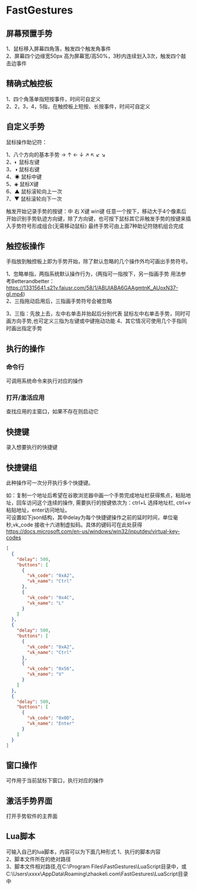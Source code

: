 # FastGestures

## 屏幕预置手势

1、鼠标移入屏幕四角落，触发四个触发角事件  
2、屏幕四个边缘宽50px 高为屏幕宽/高50%，3秒内连续划入3次，触发四个敲击边事件  

## 精确式触控板

1、四个角落单指短按事件，时间可自定义  
2、2，3，4，5指，在触控板上短按、长按事件，时间可自定义  

## 自定义手势

鼠标操作助记符：

1、八个方向的基本手势 →  ↑ ← ↓ ↗ ↖ ↙ ↘  
2、◐ 鼠标左键  
3、◑ 鼠标右键  
4、◉ 鼠标中键  
5、◈ 鼠标X键  
6、▲ 鼠标滚轮向上一次  
7、▼ 鼠标滚轮向下一次  

触发开始记录手势的按键：中 右 X键 win键 任意一个按下，移动大于4个像素后开始识别手势轨迹方向键，除了方向键，也可按下鼠标其它非触发手势的按键来插入手势符号形成组合(无需移动鼠标)
最终手势可由上面7种助记符随机组合完成

## 触控板操作

手指放到触控板上即为手势开始，除了默认忽略的几个操作外均可画出手势符号。

1、忽略单指，两指系统默认操作行为，(两指可一指按下，另一指画手势 用法参考Betterandbetter：https://13315641.s21v.faiusr.com/58/1/ABUIABA6GAAgmtnK_AUoxN37-gI.mp4)  
2、三指拖动启用后，三指画手势符号会被忽略  

3、三指：先放上去，左中右单击并抬起后分别代表 鼠标左中右单击手势，同时可画方向手势,也可定义三指为左键或中键拖动功能
4、其它情况可使用几个手指同时画出指定手势  

## 执行的操作

### 命令行

可调用系统命令来执行对应的操作

### 打开/激活应用

 查找应用的主窗口，如果不存在则启动它

## 快捷键

录入想要执行的快捷键

## 快捷键组

此种操作可一次分开执行多个快捷键。  

如：复制一个地址后希望在谷歌浏览器中画一个手势完成地址栏获得焦点，粘贴地址，回车访问这个连续的操作, 需要执行的按键依次为：ctrl+L 选择地址栏, ctrl+v 粘贴地址，enter访问地址。  
可设置如下json结构，其中delay为每个快捷键操作之前的延时时间，单位毫秒,vk_code 接收十六进制虚拟码。具体的键码可在此处获得
<https://docs.microsoft.com/en-us/windows/win32/inputdev/virtual-key-codes>

```json
[
  {
    "delay": 500,
    "buttons": [
      {
        "vk_code": "0xA2",
        "vk_name": "Ctrl"
      },
      {
        "vk_code": "0x4C",
        "vk_name": "L"
      }
    ]
  },
  {
    "delay": 500,
    "buttons": [
      {
        "vk_code": "0xA2",
        "vk_name": "Ctrl"
      },
      {
        "vk_code": "0x56",
        "vk_name": "V"
      }
    ]
  },
  {
    "delay": 500,
    "buttons": [
      {
        "vk_code": "0x0D",
        "vk_name": "Enter"
      }
    ]
  }
]
```

## 窗口操作

可作用于当前鼠标下窗口，执行对应的操作

## 激活手势界面

打开手势软件的主界面

## Lua脚本

可输入自己的lua脚本，内容可以为下面几种形式
1、执行的脚本内容  
2、脚本文件所在的绝对路径  
3、脚本文件相对路径,在C:\Program Files\FastGestures\LuaScript目录中，或C:\Users\xxxx\AppData\Roaming\zhaokeli.com\FastGestures\LuaScript目录中
